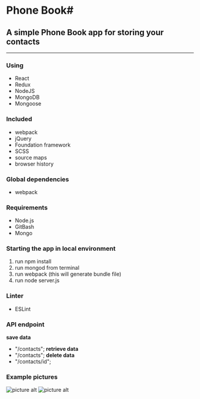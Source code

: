 # Phone Book#
## A simple Phone Book app for storing your contacts ##
- - - -

### Using ###
* React
* Redux
* NodeJS
* MongoDB
* Mongoose

### Included ###
* webpack
* jQuery
* Foundation framework
* SCSS
* source maps
* browser history


### Global dependencies ###
* webpack 

### Requirements ###
* Node.js
* GitBash
* Mongo

### Starting the app in local environment ###
1. run npm install
2. run mongod from terminal
3. run webpack (this will generate bundle file)
4. run node server.js

### Linter ###
* ESLint

### API endpoint ###
**save data** 
* "/contacts";
**retrieve data**
* "/contacts";
**delete data**
* "/contacts/id";

### Example pictures ###
![picture alt](http://i64.tinypic.com/2myx9qu.jpg "List")
![picture alt](http://i65.tinypic.com/2ldvp5y.png "List")